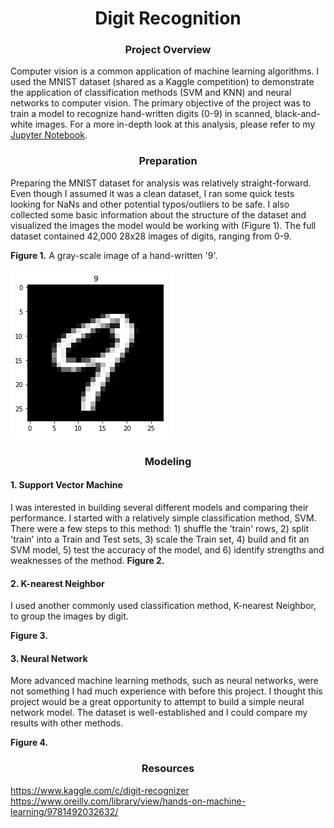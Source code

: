 # <div align="center">Digit Recognition</div>

### <div align="center">Project Overview</div>
Computer vision is a common application of machine learning algorithms. I used the MNIST dataset (shared as a Kaggle competition) to demonstrate the application of classification methods (SVM and KNN) and neural networks to computer vision. The primary objective of the project was to train a model to recognize hand-written digits (0-9) in scanned, black-and-white images. For a more in-depth look at this analysis, please refer to my [Jupyter Notebook]().

### <div align="center">Preparation</div>
Preparing the MNIST dataset for analysis was relatively straight-forward. Even though I assumed it was a clean dataset, I ran some quick tests looking for NaNs and other potential typos/outliers to be safe. I also collected some basic information about the structure of the dataset and visualized the images the model would be working with (Figure 1). The full dataset contained 42,000 28x28 images of digits, ranging from 0-9.

**Figure 1.** A gray-scale image of a hand-written '9'.</br>

![alt_text](https://github.com/nphorsley59/Digit_Recognition/blob/master/Figures/digit_9.png "Sample Digit")

### <div align="center">Modeling</div>

#### 1. Support Vector Machine
I was interested in building several different models and comparing their performance. I started with a relatively simple classification method, SVM. There were a few steps to this method: 1) shuffle the 'train' rows, 2) split 'train' into a Train and Test sets, 3) scale the Train set, 4) build and fit an SVM model, 5) test the accuracy of the model, and 6) identify strengths and weaknesses of the method. 
**Figure 2.**</br>

#### 2. K-nearest Neighbor
I used another commonly used classification method, K-nearest Neighbor, to group the images by digit. 

**Figure 3.**</br>

#### 3. Neural Network
More advanced machine learning methods, such as neural networks, were not something I had much experience with before this project. I thought this project would be a great opportunity to attempt to build a simple neural network model. The dataset is well-established and I could compare my results with other methods.

**Figure 4.**</br>

### <div align="center">Resources</div>
https://www.kaggle.com/c/digit-recognizer<br/>
https://www.oreilly.com/library/view/hands-on-machine-learning/9781492032632/
